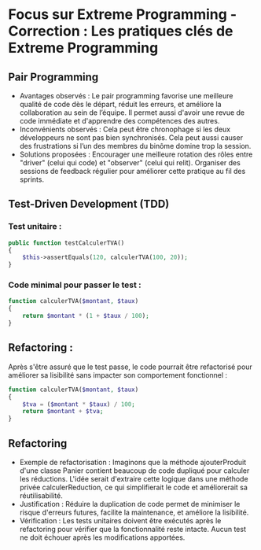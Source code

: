 # Focus sur Extreme Programming - Correction : Les pratiques clés de Extreme Programming

## Pair Programming

- Avantages observés : Le pair programming favorise une meilleure qualité de code dès le départ, réduit les erreurs, et
  améliore la collaboration au sein de l’équipe. Il permet aussi d'avoir une revue de code immédiate et d'apprendre des
  compétences des autres.
- Inconvénients observés : Cela peut être chronophage si les deux développeurs ne sont pas bien synchronisés. Cela peut
  aussi causer des frustrations si l’un des membres du binôme domine trop la session.
- Solutions proposées : Encourager une meilleure rotation des rôles entre "driver" (celui qui code) et "observer" (celui
  qui relit). Organiser des sessions de feedback régulier pour améliorer cette pratique au fil des sprints.

## Test-Driven Development (TDD)

### Test unitaire :

```php
public function testCalculerTVA()
{
    $this->assertEquals(120, calculerTVA(100, 20));
}
```

### Code minimal pour passer le test :

```php
function calculerTVA($montant, $taux)
{
    return $montant * (1 + $taux / 100);
}
```

## Refactoring :

Après s'être assuré que le test passe, le code pourrait être refactorisé pour améliorer sa lisibilité sans impacter son
comportement fonctionnel :

```php
function calculerTVA($montant, $taux)
{
    $tva = ($montant * $taux) / 100;
    return $montant + $tva;
}
```

## Refactoring

- Exemple de refactorisation : Imaginons que la méthode ajouterProduit d'une classe Panier contient beaucoup de code
  dupliqué pour calculer les réductions. L'idée serait d'extraire cette logique dans une méthode privée
  calculerReduction, ce qui simplifierait le code et améliorerait sa réutilisabilité.
- Justification : Réduire la duplication de code permet de minimiser le risque d'erreurs futures, facilite la
  maintenance, et améliore la lisibilité.
- Vérification : Les tests unitaires doivent être exécutés après le refactoring pour vérifier que la fonctionnalité
  reste intacte. Aucun test ne doit échouer après les modifications apportées.
